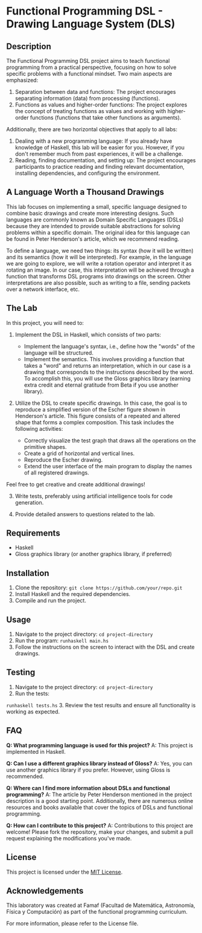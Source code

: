 # Functional Programming DSL - Drawing Language System (DLS)

## Description
The Functional Programming DSL project aims to teach functional programming from a practical perspective, focusing on how to solve specific problems with a functional mindset. Two main aspects are emphasized:

1. Separation between data and functions: The project encourages separating information (data) from processing (functions).
2. Functions as values and higher-order functions: The project explores the concept of treating functions as values and working with higher-order functions (functions that take other functions as arguments).

Additionally, there are two horizontal objectives that apply to all labs:

1. Dealing with a new programming language: If you already have knowledge of Haskell, this lab will be easier for you. However, if you don't remember much from past experiences, it will be a challenge.
2. Reading, finding documentation, and setting up: The project encourages participants to practice reading and finding relevant documentation, installing dependencies, and configuring the environment.

## A Language Worth a Thousand Drawings

This lab focuses on implementing a small, specific language designed to combine basic drawings and create more interesting designs. Such languages are commonly known as Domain Specific Languages (DSLs) because they are intended to provide suitable abstractions for solving problems within a specific domain. The original idea for this language can be found in Peter Henderson's article, which we recommend reading.

To define a language, we need two things: its syntax (how it will be written) and its semantics (how it will be interpreted). For example, in the language we are going to explore, we will write a rotation operator and interpret it as rotating an image. In our case, this interpretation will be achieved through a function that transforms DSL programs into drawings on the screen. Other interpretations are also possible, such as writing to a file, sending packets over a network interface, etc.

## The Lab
In this project, you will need to:

1. Implement the DSL in Haskell, which consists of two parts:
   - Implement the language's syntax, i.e., define how the "words" of the language will be structured.
   - Implement the semantics. This involves providing a function that takes a "word" and returns an interpretation, which in our case is a drawing that corresponds to the instructions described by the word. To accomplish this, you will use the Gloss graphics library (earning extra credit and eternal gratitude from Beta if you use another library).

2. Utilize the DSL to create specific drawings. In this case, the goal is to reproduce a simplified version of the Escher figure shown in Henderson's article. This figure consists of a repeated and altered shape that forms a complex composition. This task includes the following activities:
   - Correctly visualize the test graph that draws all the operations on the primitive shapes.
   - Create a grid of horizontal and vertical lines.
   - Reproduce the Escher drawing.
   - Extend the user interface of the main program to display the names of all registered drawings.

Feel free to get creative and create additional drawings!

3. Write tests, preferably using artificial intelligence tools for code generation.

4. Provide detailed answers to questions related to the lab.

## Requirements
- Haskell
- Gloss graphics library (or another graphics library, if preferred)

## Installation
1. Clone the repository: `git clone https://github.com/your/repo.git`
2. Install Haskell and the required dependencies.
3. Compile and run the project.

## Usage
1. Navigate to the project directory: `cd project-directory`
2. Run the program: `runhaskell main.hs`
3. Follow the instructions on the screen to interact with the DSL and create drawings.

## Testing
1. Navigate to the project directory: `cd project-directory`
2. Run the tests:

 `runhaskell tests.hs`
3. Review the test results and ensure all functionality is working as expected.

## FAQ
**Q: What programming language is used for this project?**
A: This project is implemented in Haskell.

**Q: Can I use a different graphics library instead of Gloss?**
A: Yes, you can use another graphics library if you prefer. However, using Gloss is recommended.

**Q: Where can I find more information about DSLs and functional programming?**
A: The article by Peter Henderson mentioned in the project description is a good starting point. Additionally, there are numerous online resources and books available that cover the topics of DSLs and functional programming.

**Q: How can I contribute to this project?**
A: Contributions to this project are welcome! Please fork the repository, make your changes, and submit a pull request explaining the modifications you've made.

## License
This project is licensed under the [MIT License](https://opensource.org/licenses/MIT).

## Acknowledgements
This laboratory was created at Famaf (Facultad de Matemática, Astronomía, Física y Computación) as part of the functional programming curriculum.

For more information, please refer to the License file.
